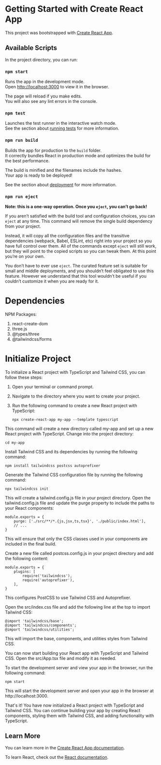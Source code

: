 # Getting Started with Create React App

This project was bootstrapped with [Create React App](https://github.com/facebook/create-react-app).

## Available Scripts

In the project directory, you can run:

### `npm start`

Runs the app in the development mode.\
Open [http://localhost:3000](http://localhost:3000) to view it in the browser.

The page will reload if you make edits.\
You will also see any lint errors in the console.

### `npm test`

Launches the test runner in the interactive watch mode.\
See the section about [running tests](https://facebook.github.io/create-react-app/docs/running-tests) for more information.

### `npm run build`

Builds the app for production to the `build` folder.\
It correctly bundles React in production mode and optimizes the build for the best performance.

The build is minified and the filenames include the hashes.\
Your app is ready to be deployed!

See the section about [deployment](https://facebook.github.io/create-react-app/docs/deployment) for more information.

### `npm run eject`

**Note: this is a one-way operation. Once you `eject`, you can’t go back!**

If you aren’t satisfied with the build tool and configuration choices, you can `eject` at any time. This command will remove the single build dependency from your project.

Instead, it will copy all the configuration files and the transitive dependencies (webpack, Babel, ESLint, etc) right into your project so you have full control over them. All of the commands except `eject` will still work, but they will point to the copied scripts so you can tweak them. At this point you’re on your own.

You don’t have to ever use `eject`. The curated feature set is suitable for small and middle deployments, and you shouldn’t feel obligated to use this feature. However we understand that this tool wouldn’t be useful if you couldn’t customize it when you are ready for it.

# Dependencies
NPM Packages:
1. react-create-dom
2. three.js
3. @types/three
4. @tailwindcss/forms

# Initialize Project
To initialize a React project with TypeScript and Tailwind CSS, you can follow these steps:

1. Open your terminal or command prompt.

2. Navigate to the directory where you want to create your project.

3. Run the following command to create a new React project with TypeScript:

    
    `npx create-react-app my-app --template typescript`

This command will create a new directory called my-app and set up a new React project with TypeScript. Change into the project directory:
    
    cd my-app

Install Tailwind CSS and its dependencies by running the following command:

    npm install tailwindcss postcss autoprefixer

Generate the Tailwind CSS configuration file by running the following command:

    npx tailwindcss init

This will create a tailwind.config.js file in your project directory.
Open the tailwind.config.js file and update the purge property to include the paths to your React components:


    module.exports = {
        purge: ['./src/**/*.{js,jsx,ts,tsx}', './public/index.html'],
        // ...
    }

This will ensure that only the CSS classes used in your components are included in the final build.

Create a new file called postcss.config.js in your project directory and add the following content:

    module.exports = {
        plugins: [
            require('tailwindcss'),
            require('autoprefixer'),
        ],
    }

This configures PostCSS to use Tailwind CSS and Autoprefixer.

Open the src/index.css file and add the following line at the top to import Tailwind CSS:
    
    
    @import 'tailwindcss/base';
    @import 'tailwindcss/components';
    @import 'tailwindcss/utilities';
    

This will import the base, components, and utilities styles from Tailwind CSS.

You can now start building your React app with TypeScript and Tailwind CSS. Open the src/App.tsx file and modify it as needed.

To start the development server and view your app in the browser, run the following command:

    npm start

This will start the development server and open your app in the browser at http://localhost:3000.

That's it! You have now initialized a React project with TypeScript and Tailwind CSS. You can continue building your app by creating React components, styling them with Tailwind CSS, and adding functionality with TypeScript.

## Learn More

You can learn more in the [Create React App documentation](https://facebook.github.io/create-react-app/docs/getting-started).

To learn React, check out the [React documentation](https://reactjs.org/).
